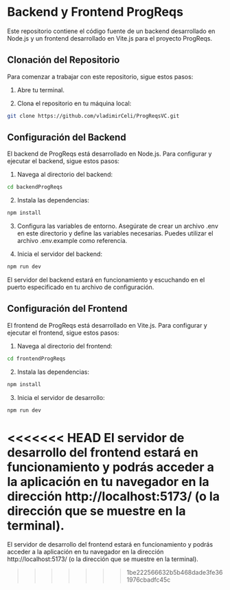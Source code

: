 # Backend y Frontend ProgReqs
Este repositorio contiene el código fuente de un backend desarrollado en Node.js y un frontend desarrollado en Vite.js para el proyecto ProgReqs.
## Clonación del Repositorio

Para comenzar a trabajar con este repositorio, sigue estos pasos:

1. Abre tu terminal.

2. Clona el repositorio en tu máquina local:

```bash
git clone https://github.com/vladimirCeli/ProgReqsVC.git
```

## Configuración del Backend
El backend de ProgReqs está desarrollado en Node.js. Para configurar y ejecutar el backend, sigue estos pasos:

1. Navega al directorio del backend:
```bash
cd backendProgReqs
```
2. Instala las dependencias:
```bash
npm install
```
3. Configura las variables de entorno. Asegúrate de crear un archivo .env en este directorio y define las variables necesarias. Puedes utilizar el archivo .env.example como referencia.

4. Inicia el servidor del backend:
```bash
npm run dev
```
El servidor del backend estará en funcionamiento y escuchando en el puerto especificado en tu archivo de configuración.

## Configuración del Frontend

El frontend de ProgReqs está desarrollado en Vite.js. Para configurar y ejecutar el frontend, sigue estos pasos:

1. Navega al directorio del frontend:
```bash
cd frontendProgReqs
```
2. Instala las dependencias:
```bash
npm install
```
3. Inicia el servidor de desarrollo:
```bash
npm run dev
```
<<<<<<< HEAD
El servidor de desarrollo del frontend estará en funcionamiento y podrás acceder a la aplicación en tu navegador en la dirección http://localhost:5173/ (o la dirección que se muestre en la terminal).
=======
El servidor de desarrollo del frontend estará en funcionamiento y podrás acceder a la aplicación en tu navegador en la dirección http://localhost:5173/ (o la dirección que se muestre en la terminal).
>>>>>>> 1be222566632b5b468dade3fe361976cbadfc45c
